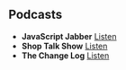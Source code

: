 ##  Podcasts

- **JavaScript Jabber** [Listen](https://devchat.tv/js-jabber)
- **Shop Talk Show** [Listen](http://shoptalkshow.com/)
- **The Change Log** [Listen](https://changelog.com)
